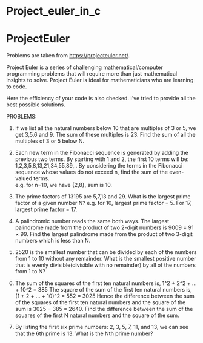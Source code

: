 # Project_euler_in_c

# ProjectEuler

Problems are taken from https://projecteuler.net/.

Project Euler is a series of challenging mathematical/computer programming problems that will require more than just mathematical 
insights to solve. Project Euler is ideal for mathematicians who are learning to code. 

Here the efficiency of your code is also checked.
I've tried to provide all the best possible solutions.

PROBLEMS:

1. If we list all the natural numbers below 10 that are multiples of 3 or 5, we get 3,5,6 and 9. The sum of these multiples is 23.
   Find the sum of all the multiples of 3 or 5 below N.

2. Each new term in the Fibonacci sequence is generated by adding the previous two terms. By starting with 1 and 2,
   the first 10 terms will be:
      1,2,3,5,8,13,21,34,55,89,..
   By considering the terms in the Fibonacci sequence whose values do not exceed n, find the sum of the even-valued terms.  
   e.g. for n=10, we have {2,8}, sum is 10.
   
3. The prime factors of 13195 are 5,7,13 and 29. What is the largest prime factor of a given number N?
   e.g. for 10, largest prime factor = 5. For 17, largest prime factor = 17.

4. A palindromic number reads the same both ways. The largest palindrome made from the product of two 2-digit numbers is 9009 = 91 × 99.
   Find the largest palindrome made from the product of two 3-digit numbers which is less than N.
   
5. 2520 is the smallest number that can be divided by each of the numbers from 1 to 10 without any remainder. 
   What is the smallest positive number that is evenly divisible(divisible with no remainder) by all of the numbers from 1 to N?
   
6. The sum of the squares of the first ten natural numbers is,
      1^2 + 2^2 + ... + 10^2 = 385
   The square of the sum of the first ten natural numbers is,
     (1 + 2 + ... + 10)^2 = 552 = 3025
   Hence the difference between the sum of the squares of the first ten natural numbers and the square of the sum is 3025 − 385 = 2640.
   Find the difference between the sum of the squares of the first N natural numbers and the square of the sum. 
   
7. By listing the first six prime numbers: 2, 3, 5, 7, 11, and 13, we can see that the 6th prime is 13.
   What is the Nth prime number?

